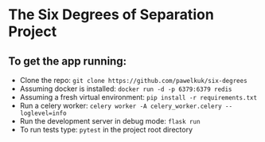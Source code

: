 # The Six Degrees of Separation Project

## To get the app running:

- Clone the repo: `git clone https://github.com/pawelkuk/six-degrees`
- Assuming docker is installed: `docker run -d -p 6379:6379 redis`
- Assuming a fresh virtual environment: `pip install -r requirements.txt`
- Run a celery worker: `celery worker -A celery_worker.celery --loglevel=info`
- Run the development server in debug mode: `flask run`
- To run tests type: `pytest` in the project root directory 